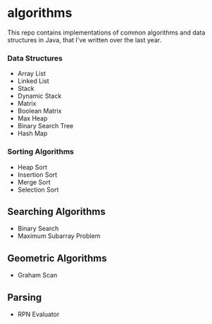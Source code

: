 # algorithms
This repo contains implementations of common algorithms and data structures in Java, that I've written over the last year.

### Data Structures
- Array List
- Linked List
- Stack
- Dynamic Stack
- Matrix
- Boolean Matrix
- Max Heap
- Binary Search Tree
- Hash Map

### Sorting Algorithms
- Heap Sort
- Insertion Sort
- Merge Sort
- Selection Sort

## Searching Algorithms
- Binary Search
- Maximum Subarray Problem

## Geometric Algorithms
- Graham Scan

## Parsing
- RPN Evaluator
